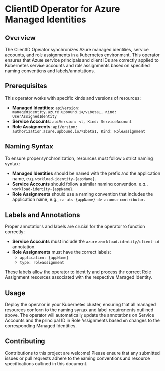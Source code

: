 # ClientID Operator for Azure Managed Identities

## Overview

The ClientID Operator synchronizes Azure managed identities, service accounts, and role assignments in a Kubernetes environment. This operator ensures that Azure service principals and client IDs are correctly applied to Kubernetes service accounts and role assignments based on specified naming conventions and labels/annotations.

## Prerequisites

This operator works with specific kinds and versions of resources:
- **Managed Identities**: `apiVersion: managedidentity.azure.upbound.io/v1beta1, Kind: UserAssignedIdentity`
- **Service Accounts**: `apiVersion: v1, Kind: ServiceAccount`
- **Role Assignments**: `apiVersion: authorization.azure.upbound.io/v1beta1, Kind: RoleAssignment`

## Naming Syntax

To ensure proper synchronization, resources must follow a strict naming syntax:
- **Managed Identities** should be named with the prefix and the application name, e.g. `workload-identity-{appName}`.
- **Service Accounts** should follow a similar naming convention, e.g., `workload-identity-{appName}`.
- **Role Assignments** should use a naming convention that includes the application name, e.g., `ra-ats-{appName}-dv-azunea-contributor`.

## Labels and Annotations

Proper annotations and labels are crucial for the operator to function correctly:
- **Service Accounts** must include the `azure.workload.identity/client-id` annotation.
- **Role Assignments** must have the correct labels: 
  - `application: {appName}`
  - `type: roleassignment`

These labels allow the operator to identify and process the correct Role Assignment resources associated with the respective Managed Identity.

## Usage

Deploy the operator in your Kubernetes cluster, ensuring that all managed resources conform to the naming syntax and label requirements outlined above. The operator will automatically update the annotations on Service Accounts and the principal ID in Role Assignments based on changes to the corresponding Managed Identities.

## Contributing

Contributions to this project are welcome! Please ensure that any submitted issues or pull requests adhere to the naming conventions and resource specifications outlined in this document.
